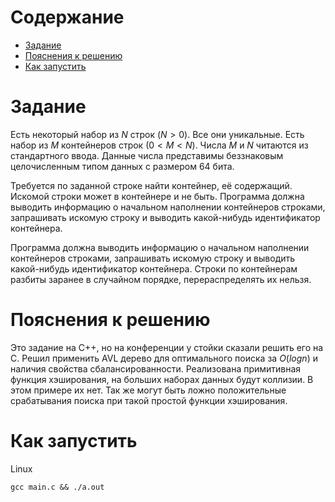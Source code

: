 # Содержание

- [Задание](#задание)
- [Пояснения к решению](#пояснения-к-решению)
- [Как запустить](#как-запустить)

# Задание

Есть некоторый набор из $N$ строк $(N > 0)$. Все они уникальные. Есть набор из $M$ контейнеров строк $(0 < M < N)$.
Числа $M$ и $N$ читаются из стандартного ввода. Данные числа представимы беззнаковым целочисленным типом данных с размером
64 бита.

Требуется по заданной строке найти контейнер, её содержащий. Искомой строки может в контейнере и не быть.
Программа должна выводить информацию о начальном наполнении контейнеров строками, запрашивать искомую строку и выводить
какой-нибудь идентификатор контейнера.

Программа должна выводить информацию о начальном наполнении контейнеров строками, запрашивать искомую строку и выводить 
какой-нибудь идентификатор контейнера. Строки по контейнерам разбиты заранее в случайном порядке, перераспределять их нельзя. 

# Пояснения к решению

Это задание на С++, но на конференции у стойки сказали решить его на С.
Решил применить AVL дерево для оптимального поиска за $O(log n)$ и наличия свойства сбалансированности.
Реализована примитивная функция хэширования, на больших наборах данных будут коллизии. В этом примере их нет. Так же
могут быть ложно положительные срабатывания поиска при такой простой функции хэширования.

# Как запустить

Linux

```shell
gcc main.c && ./a.out
```
 
